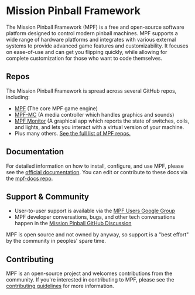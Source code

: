 # Mission Pinball Framework

The Mission Pinball Framework (MPF) is a free and open-source software platform designed to control modern pinball machines. MPF supports a wide range of hardware platforms and integrates with various external systems to provide advanced game features and customizability. It focuses on ease-of-use and can get you flipping quickly, while allowing for complete customization for those who want to code themselves.

## Repos

The Mission Pinball Framework is spread across several GitHub repos, including:

- [MPF](https://github.com/missionpinball/mpf) (The core MPF game engine)
- [MPF-MC](https://github.com/missionpinball/mpf-mc) (A media controller which handles graphics and sounds)
- [MPF Monitor](https://github.com/missionpinball/mpf-monitor) (A graphical app which reports the state of switches, coils, and lights, and lets you interact with a virtual version of your machine.
- Plus many others. [See the full list of MPF repos.]()

## Documentation

For detailed information on how to install, configure, and use MPF, please see the [official documentation](https://docs.missionpinball.org/). You can edit or contribute to these docs via the [mpf-docs repo](https://github.com/missionpinball/mpf-docs).

## Support & Community

- User-to-user support is available via the [MPF Users Google Group](https://groups.google.com/g/mpf-users)
- MPF developer conversations, bugs, and other tech conversations happen in the [Mission Pinball GitHub Discussion](https://github.com/orgs/missionpinball/discussions)

MPF is open source and not owned by anyway, so support is a "best effort" by the community in peoples' spare time.

## Contributing

MPF is an open-source project and welcomes contributions from the community. If you're interested in contributing to MPF, please see the [contributing guidelines](https://docs.missionpinball.org/about/contributing_to_mpf.html) for more information.
